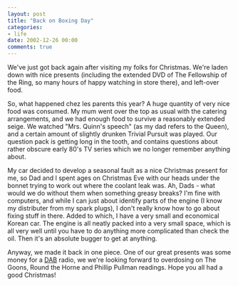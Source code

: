 ```yaml
---
layout: post
title: "Back on Boxing Day"
categories:
- life
date: 2002-12-26 00:00
comments: true
---
```


<p>We've just got back again after visiting my folks for Christmas. We're laden down with nice presents (including the extended DVD of The Fellowship of the Ring, so many hours of happy watching in store there), and left-over food.</p>

<p>So, what happened chez les parents this year? A huge quantity of very nice food was consumed. My mum went over the top as usual with the catering arrangements, and we had enough food to survive a reasonably extended seige. We watched "Mrs. Quinn's speech" (as my dad refers to the Queen), and a certain amount of slightly drunken Trivial Pursuit was played. Our question pack is getting long in the tooth, and contains questions about rather obscure early 80's TV series which we no longer remember anything about.</p>

<p>My car decided to develop a seasonal fault as a nice Christmas present for me, so Dad and I spent ages on Christmas Eve with our heads under the bonnet trying to work out where the coolant leak was. Ah, Dads - what would we do without them when something greasy breaks? I'm fine with computers, and while I can just about identify parts of the engine (I know my distributer from my spark plugs), I don't really know how to go about fixing stuff in there. Added to which, I have a very small and economical Korean car. The engine is all neatly packed into a very small space, which is all very well until you have to do anything more complicated than check the oil. Then it's an absolute bugger to get at anything.</p>

<p>Anyway, we made it back in one piece. One of our great presents was some money for a <a href="http://www.mxrdigital.co.uk/map_index.html" title="DAB digital">DAB</a> radio, we we're looking forward to overdosing on The Goons, Round the Horne and Phillip Pullman readings. Hope you all had a good Christmas!</p>


